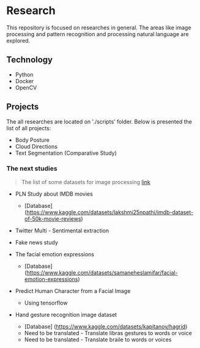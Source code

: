 # Research

This repository is focused on researches in general. The areas like image processing and pattern recognition and processing natural language are explored.

## Technology

- Python
- Docker
- OpenCV

## Projects

The all researches are located on './scripts' folder. Below is presented the list of all projects:

- Body Posture
- Cloud Directions
- Text Segmentation (Comparative Study)

### The next studies

> The list of some datasets for image processing [link](https://paperswithcode.com/datasets?task=image-classification&page=5)

- PLN Study about IMDB movies
    - [Database] (https://www.kaggle.com/datasets/lakshmi25npathi/imdb-dataset-of-50k-movie-reviews)

- Twitter Multi - Sentimental extraction

- Fake news study

- The facial emotion expressions
    - [Database] (https://www.kaggle.com/datasets/samaneheslamifar/facial-emotion-expressions)

- Predict Human Character from a Facial Image
    - Using tensorflow

- Hand gesture recognition image dataset
    - [Database] (https://www.kaggle.com/datasets/kapitanov/hagrid)
    - Need to be translated - Translate libras gestures to words or voice
    - Need to be translated - Translate braile to words or voices
